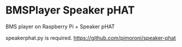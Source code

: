 # BMSPlayer Speaker pHAT
BMS player on Raspberry Pi + Speaker pHAT

speakerphat.py is required.
https://github.com/pimoroni/speaker-phat

